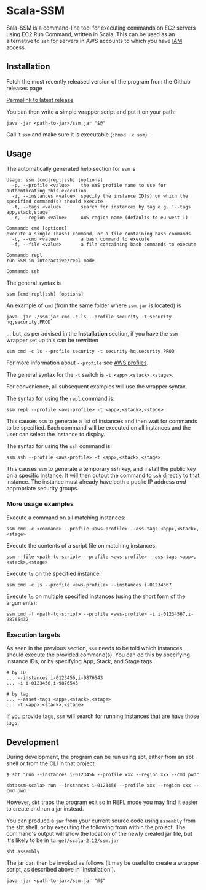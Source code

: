 Scala-SSM
=========

Sala-SSM is a command-line tool for executing commands on EC2 servers
using EC2 Run Command, written in Scala. This can be used as an
alternative to `ssh` for servers in AWS accounts to which you have
[IAM](https://aws.amazon.com/iam/) access.

## Installation

Fetch the most recently released version of the program from the
Github releases page

[Permalink to latest release](https://github.com/guardian/ssm-scala/releases/latest)

You can then write a simple wrapper script and put it on your path:

    java -jar <path-to-jar>/ssm.jar "$@"

Call it `ssm` and make sure it is executable (`chmod +x ssm`).

## Usage

The automatically generated help section for `ssm` is

```
Usage: ssm [cmd|repl|ssh] [options]
  -p, --profile <value>    the AWS profile name to use for authenticating this execution
  -i, --instances <value>  specify the instance ID(s) on which the specified command(s) should execute
  -t, --tags <value>       search for instances by tag e.g. '--tags app,stack,stage'
  -r, --region <value>     AWS region name (defaults to eu-west-1)

Command: cmd [options]
execute a single (bash) command, or a file containing bash commands
  -c, --cmd <value>        a bash command to execute
  -f, --file <value>       a file containing bash commands to execute

Command: repl
run SSM in interactive/repl mode

Command: ssh
```

The general syntax is 

```
ssm [cmd|repl|ssh] [options]
```

An example of `cmd` (from the same folder where `ssm.jar` is located) is 

```
java -jar ./ssm.jar cmd -c ls --profile security -t security-hq,security,PROD
```

... but, as per advised in the **Installation** section, if you have the `ssm` wrapper set up this can be rewritten 

```
ssm cmd -c ls --profile security -t security-hq,security,PROD
```

For more information about `--profile` see [AWS profiles](https://docs.aws.amazon.com/cli/latest/userguide/cli-multiple-profiles.html).

The general syntax for the `-t` switch is `-t <app>,<stack>,<stage>`. 

For convenience, all subsequent examples will use the wrapper syntax.

The syntax for using the `repl` command is:

```
ssm repl --profile <aws-profile> -t <app>,<stack>,<stage>
```

This causes `ssm` to generate a list of
instances and then wait for commands to be specified.  Each command
will be executed on all instances and the user can select the instance
to display.

The syntax for using the `ssh` command is:

```
ssm ssh --profile <aws-profile> -t <app>,<stack>,<stage> 
```

This causes `ssm` to generate a temporary ssh
key, and install the public key on a specific instance.  It will then
output the command to `ssh` directly to that instance. 
The instance must already have both a public IP address _and_
appropriate security groups.

### More usage examples

Execute a command on all matching instances:

```
ssm cmd -c <command> --profile <aws-profile> --ass-tags <app>,<stack>,<stage>
```

Execute the contents of a script file on matching instances:

```
ssm --file <path-to-script> --profile <aws-profile> --ass-tags <app>,<stack>,<stage>
```

Execute `ls` on the specified instance:

```
ssm cmd -c ls --profile <aws-profile> --instances i-01234567
```

Execute `ls` on multiple specified instances (using the short form of
the arguments):

```
ssm cmd -f <path-to-script> --profile <aws-profile> -i i-01234567,i-98765432
```

### Execution targets

As seen in the previous section, `ssm` needs to be told which 
instances should execute the provided
command(s). You can do this by specifying instance IDs, or by
specifying App, Stack, and Stage tags.

```
# by ID
... --instances i-0123456,i-9876543
... -i i-0123456,i-9876543

# by tag
... --asset-tags <app>,<stack>,<stage>
... -t <app>,<stack>,<stage>
```

If you provide tags, `ssm` will search for running instances that are
have those tags.


## Development

During development, the program can be run using sbt, either from an
sbt shell or from the CLI in that project.

    $ sbt "run --instances i-0123456 --profile xxx --region xxx --cmd pwd"

    sbt:ssm-scala> run --instances i-0123456 --profile xxx --region xxx --cmd pwd

However, `sbt` traps the program exit so in REPL mode you may find it
easier to create and run a jar instead.

You can produce a `jar` from your current source code using `assembly`
from the sbt shell, or by executing the following from within the
project. The command's output will show the location of the newly
created jar file, but it's likely to be in `target/scala-2.12/ssm.jar`

    sbt assembly

The jar can then be invoked as follows (it may be useful to create a
wrapper script, as described above in 'Installation').

    java -jar <path-to-jar>/ssm.jar "@$"

